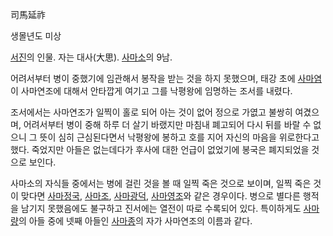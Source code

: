 司馬延祚

생몰년도 미상

[서진](%EC%84%9C%EC%A7%84.md)의 인물. 자는 대사(大思).
[사마소](%EC%82%AC%EB%A7%88%EC%86%8C#s-1.md)의 9남.

어려서부터 병이 중했기에 임관해서 봉작을 받는 것을 하지 못했으며, 태강 초에
[사마염](%EC%82%AC%EB%A7%88%EC%97%BC.md)이 사마연조에 대해서 안타깝게 여기고 그를 낙평왕에 임명하는 조서를
내렸다.

조서에서는 사마연조가 일찍이 홀로 되어 아는 것이 없어 정으로 가엾고 불쌍히 여겼으며, 어려서부터 병이 중해 하루 더 살기 바랬지만 마침내
폐고되어 다시 뒤를 바랄 수 없으니 그 뜻이 심히 근심된다면서 낙평왕에 봉하고 호를 지어 자신의 마음을 위로한다고 했다. 죽었지만 아들은
없는데다가 후사에 대한 언급이 없었기에 봉국은 폐지되었을 것으로 보인다.

사마소의 자식들 중에서는 병에 걸린 것을 볼 때 일찍 죽은 것으로 보이며, 일찍 죽은 것이 맞다면
[사마정국](%EC%82%AC%EB%A7%88%EC%A0%95%EA%B5%AD.md),
[사마조](%EC%82%AC%EB%A7%88%EC%A1%B0.md),
[사마광덕](%EC%82%AC%EB%A7%88%EA%B4%91%EB%8D%95.md),
[사마영조](%EC%82%AC%EB%A7%88%EC%98%81%EC%A1%B0.md)와 같은 경우이다. 병으로 별다른 행적을 남기지
못했음에도 불구하고 진서에는 열전이 따로 수록되어 있다. 특이하게도
[사마량](%EC%82%AC%EB%A7%88%EB%9F%89.md)의 아들 중에 넷째 아들인
[사마종](%EC%82%AC%EB%A7%88%EC%A2%85.md)의 자가 사마연조의 이름과 같다.

